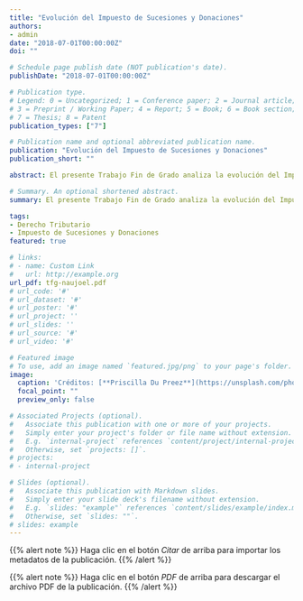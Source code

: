 ```yaml
---
title: "Evolución del Impuesto de Sucesiones y Donaciones"
authors:
- admin
date: "2018-07-01T00:00:00Z"
doi: ""

# Schedule page publish date (NOT publication's date).
publishDate: "2018-07-01T00:00:00Z"

# Publication type.
# Legend: 0 = Uncategorized; 1 = Conference paper; 2 = Journal article;
# 3 = Preprint / Working Paper; 4 = Report; 5 = Book; 6 = Book section;
# 7 = Thesis; 8 = Patent
publication_types: ["7"]

# Publication name and optional abbreviated publication name.
publication: "Evolución del Impuesto de Sucesiones y Donaciones"
publication_short: ""

abstract: El presente Trabajo Fin de Grado analiza la evolución del Impuesto de Sucesiones y Donaciones en los años 2016 y 2017 entre Cataluña y Comunitat Valenciana desde un punto de vista objetivo, incidiendo en los principios de justicia tributaria y observando la jurisprudencia del Tribunal de Justicia de la Unión Europea y del Tribunal Constitucional.

# Summary. An optional shortened abstract.
summary: El presente Trabajo Fin de Grado analiza la evolución del Impuesto de Sucesiones y Donaciones en los años 2016 y 2017 entre Cataluña y Comunitat Valenciana desde un punto de vista objetivo, incidiendo en los principios de justicia tributaria y observando la jurisprudencia del Tribunal de Justicia de la Unión Europea y del Tribunal Constitucional.

tags:
- Derecho Tributario
- Impuesto de Sucesiones y Donaciones
featured: true

# links:
# - name: Custom Link
#   url: http://example.org
url_pdf: tfg-naujoel.pdf
# url_code: '#'
# url_dataset: '#'
# url_poster: '#'
# url_project: ''
# url_slides: ''
# url_source: '#'
# url_video: '#'

# Featured image
# To use, add an image named `featured.jpg/png` to your page's folder.
image:
  caption: 'Créditos: [**Priscilla Du Preez**](https://unsplash.com/photos/XkKCui44iM0)'
  focal_point: ""
  preview_only: false

# Associated Projects (optional).
#   Associate this publication with one or more of your projects.
#   Simply enter your project's folder or file name without extension.
#   E.g. `internal-project` references `content/project/internal-project/index.md`.
#   Otherwise, set `projects: []`.
# projects:
# - internal-project

# Slides (optional).
#   Associate this publication with Markdown slides.
#   Simply enter your slide deck's filename without extension.
#   E.g. `slides: "example"` references `content/slides/example/index.md`.
#   Otherwise, set `slides: ""`.
# slides: example
---
```


{{% alert note %}}
Haga clic en el botón *Citar* de arriba para importar los metadatos de la publicación.
{{% /alert %}}

{{% alert note %}}
Haga clic en el botón *PDF* de arriba para descargar el archivo PDF de la publicación.
{{% /alert %}}
